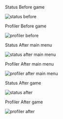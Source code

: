 Status Before game

![status before](https://user-images.githubusercontent.com/50286436/187164347-f85a743b-c288-4c08-97bb-496e0976c479.png)

Profiler Before game

![profiler before](https://user-images.githubusercontent.com/50286436/187164389-03b433f0-35df-4086-bf68-8319df726e51.png)

Status After main menu

![status after main menu](https://user-images.githubusercontent.com/50286436/187164432-95c82f9a-09fb-4f15-9aba-544f6bdf37ef.png)

Profiler After main menu

![profiler after main menu](https://user-images.githubusercontent.com/50286436/187164462-fe7446f1-781a-454d-b34a-2439fc2fb3b5.png)

Status After game 

![status after](https://user-images.githubusercontent.com/50286436/187164477-9623e4e9-e628-4396-ad46-224d74d76fdf.png)

Profiler After game

![profiler after](https://user-images.githubusercontent.com/50286436/187164497-c3ff35a6-e019-4e3c-8895-1491d93bf6e3.png)

